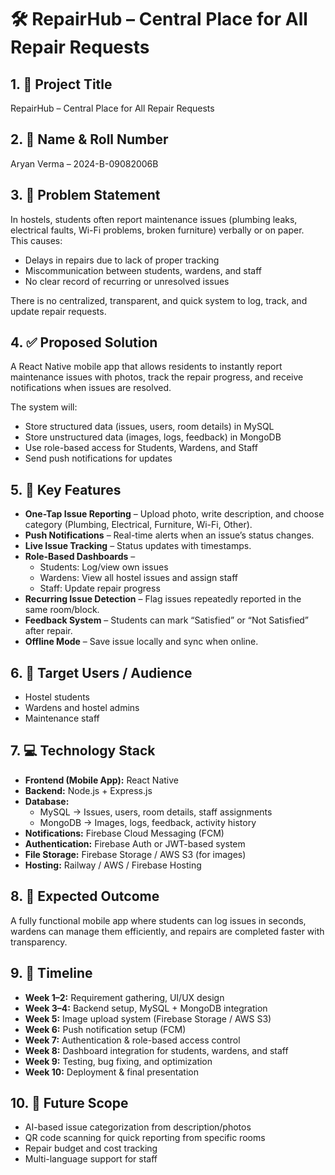 # 🛠 RepairHub – Central Place for All Repair Requests

## 1. 🚀 Project Title
RepairHub – Central Place for All Repair Requests

## 2. 👤 Name & Roll Number
Aryan Verma – 2024-B-09082006B

## 3. 📌 Problem Statement
In hostels, students often report maintenance issues (plumbing leaks, electrical faults, Wi-Fi problems, broken furniture) verbally or on paper.  
This causes:  
- Delays in repairs due to lack of proper tracking  
- Miscommunication between students, wardens, and staff  
- No clear record of recurring or unresolved issues  

There is no centralized, transparent, and quick system to log, track, and update repair requests.

## 4. ✅ Proposed Solution
A React Native mobile app that allows residents to instantly report maintenance issues with photos, track the repair progress, and receive notifications when issues are resolved.

The system will:
- Store structured data (issues, users, room details) in MySQL  
- Store unstructured data (images, logs, feedback) in MongoDB  
- Use role-based access for Students, Wardens, and Staff  
- Send push notifications for updates  

## 5. 🔑 Key Features
- **One-Tap Issue Reporting** – Upload photo, write description, and choose category (Plumbing, Electrical, Furniture, Wi-Fi, Other).  
- **Push Notifications** – Real-time alerts when an issue’s status changes.  
- **Live Issue Tracking** – Status updates with timestamps.  
- **Role-Based Dashboards** –  
  - Students: Log/view own issues  
  - Wardens: View all hostel issues and assign staff  
  - Staff: Update repair progress  
- **Recurring Issue Detection** – Flag issues repeatedly reported in the same room/block.  
- **Feedback System** – Students can mark “Satisfied” or “Not Satisfied” after repair.  
- **Offline Mode** – Save issue locally and sync when online.  

## 6. 🎯 Target Users / Audience
- Hostel students  
- Wardens and hostel admins  
- Maintenance staff  

## 7. 💻 Technology Stack
- **Frontend (Mobile App):** React Native  
- **Backend:** Node.js + Express.js  
- **Database:**  
  - MySQL → Issues, users, room details, staff assignments  
  - MongoDB → Images, logs, feedback, activity history  
- **Notifications:** Firebase Cloud Messaging (FCM)  
- **Authentication:** Firebase Auth or JWT-based system  
- **File Storage:** Firebase Storage / AWS S3 (for images)  
- **Hosting:** Railway / AWS / Firebase Hosting  

## 8. 💯 Expected Outcome
A fully functional mobile app where students can log issues in seconds, wardens can manage them efficiently, and repairs are completed faster with transparency.

## 9. 📅 Timeline
- **Week 1–2:** Requirement gathering, UI/UX design  
- **Week 3–4:** Backend setup, MySQL + MongoDB integration  
- **Week 5:** Image upload system (Firebase Storage / AWS S3)  
- **Week 6:** Push notification setup (FCM)  
- **Week 7:** Authentication & role-based access control  
- **Week 8:** Dashboard integration for students, wardens, and staff  
- **Week 9:** Testing, bug fixing, and optimization  
- **Week 10:** Deployment & final presentation  

## 10. 📌 Future Scope
- AI-based issue categorization from description/photos  
- QR code scanning for quick reporting from specific rooms  
- Repair budget and cost tracking  
- Multi-language support for staff  
